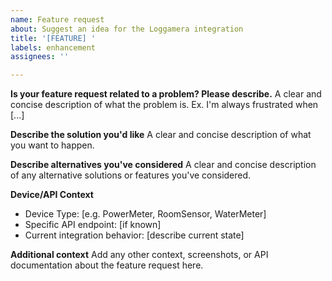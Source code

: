 ```yaml
---
name: Feature request
about: Suggest an idea for the Loggamera integration
title: '[FEATURE] '
labels: enhancement
assignees: ''

---
```


**Is your feature request related to a problem? Please describe.**
A clear and concise description of what the problem is. Ex. I'm always frustrated when [...]

**Describe the solution you'd like**
A clear and concise description of what you want to happen.

**Describe alternatives you've considered**
A clear and concise description of any alternative solutions or features you've considered.

**Device/API Context**
- Device Type: [e.g. PowerMeter, RoomSensor, WaterMeter]
- Specific API endpoint: [if known]
- Current integration behavior: [describe current state]

**Additional context**
Add any other context, screenshots, or API documentation about the feature request here.
